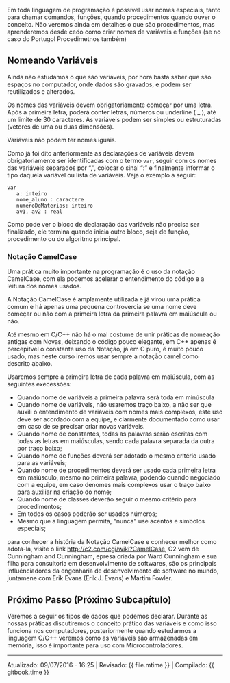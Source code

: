 Em toda linguagem de programação é possível usar nomes especiais, tanto para chamar comandos, funções, quando procedimentos quando ouver o conceito. Não veremos ainda em detalhes o que são procedimentos, mas aprenderemos desde cedo como criar nomes de variáveis e funções (se no caso do Portugol Procedimetnos também)

## Nomeando Variáveis
Ainda não estudamos o que são variáveis, por hora basta saber que são espaços no computador, onde dados são gravados, e podem ser reutilizados e alterados.

Os nomes das variáveis devem obrigatoriamente começar por uma letra. Após a primeira letra, poderá conter letras, números ou underline ( _ ), até um limite de 30 caracteres. As variáveis podem ser simples ou estruturadas (vetores de uma ou duas dimensões). 

Variáveis não podem ter nomes iguais.

Como já foi dito anteriormente as declarações de variáveis devem obrigatoriamente ser identificadas com o termo `var`, seguir com os nomes das variáveis separados por “,”, colocar o sinal “:” e finalmente informar o tipo daquela variável ou lista de variáveis. Veja o exemplo a seguir:

```
var 
   a: inteiro
   nome_aluno : caractere
   numeroDeMaterias: inteiro
   av1, av2 : real
```

Como pode ver o bloco de declaração das variáveis não precisa ser finalizado, ele termina quando inicia outro bloco, seja de função, procedimento ou do algoritmo principal.

### Notação CamelCase
Uma prática muito importante na programação é o uso da notação CamelCase, com ela podemos acelerar o entendimento do código e a leitura dos nomes usados.

A Notação CamelCase é amplamente utilizada e já virou uma prática comum e há apenas uma pequena controvercia se uma nome deve começar ou não com a primeira letra da primeira palavra em maiúscula ou não.

Até mesmo em C/C++ não há o mal costume de unir práticas de nomeação antigas com Novas, deixando o código pouco elegante, em C++ apenas é percepitvel o constante uso da Notação, já em C puro, é muito pouco usado, mas neste curso iremos usar sempre a notação camel como descrito abaixo.

Usaremos sempre a primeira letra de cada palavra em maiúscula, com as seguintes execessões:

* Quando nome de variáveis a primeira palavra será toda em minúscula
* Quando nome de variáveis, não usaremos traço baixo, a não ser que auxili o entendimento de variáveis com nomes mais complexos, este uso deve ser acordado com a equipe, e clarmente documentado como usar em caso de se precisar criar novas variáveis.
* Quando nome de constantes, todas as palavras serão escritas com todas as letras em maiúsculas, sendo cada palavra separada da outra por traço baixo;
* Quando nome de funções deverá ser adotado o mesmo critério usado para as variáveis;
* Quando nome de procedimentos deverá ser usado cada primeira letra em maiúsculo, mesmo no primeira palavra, podendo quando negociado com a equipe, em caso denomes mais complexos usar o traço baixo para auxiliar na criação do nome;
* Quando nome de classes deverão seguir o mesmo critério para procedimentos;
* Em todos os casos poderão ser usados números;
* Mesmo que a linguagem permita, "nunca" use acentos e simbolos especiais;

para conhecer a história da Notação CamelCase e conhecer melhor como adota-la, visite o link http://c2.com/cgi/wiki?CamelCase, C2 vem de Cunningham and Cunningham, epresa criada por Ward Cunningham e sua filha para consultoria em desenvolvimento de softwares, são os principais influênciadores da engenharia de desenvolvimento de software no mundo, juntamene com Erik Evans (Erik J. Evans) e Martim Fowler.

## Próximo Passo (Próximo Subcapítulo)
Veremos a seguir os tipos de dados que podemos declarar. Durante as nossas práticas discutiremos o conceito prático das variáveis e como isso funciona nos computadores, posteriormente quando estudarmos a linguagem C/C++ veremos como as variáveis são armazenadas em memória, isso é importante para uso com Microcontroladores.

---
Atualizado: 09/07/2016 - 16:25 | Revisado: {{ file.mtime }} | Compilado: {{ gitbook.time }}

